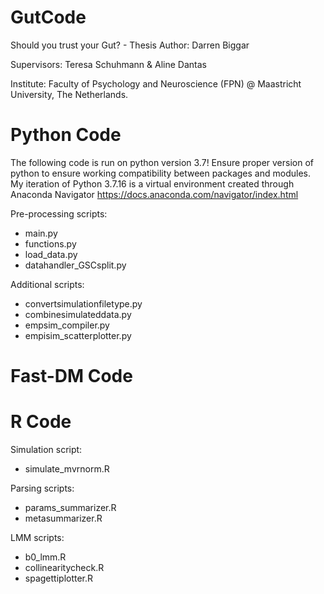 # GutCode
Should you trust your Gut? - Thesis
Author: Darren Biggar

Supervisors: Teresa Schuhmann & Aline Dantas

Institute: Faculty of Psychology and Neuroscience (FPN) @ Maastricht University, The Netherlands.

# Python Code
The following code is run on python version 3.7! Ensure proper version of python to ensure working compatibility between packages and modules. My iteration of Python 3.7.16 is a virtual environment created through Anaconda Navigator https://docs.anaconda.com/navigator/index.html

Pre-processing scripts:
- main.py
- functions.py
- load_data.py
- datahandler_GSCsplit.py

Additional scripts:
- convertsimulationfiletype.py
- combinesimulateddata.py
- empsim_compiler.py
- empisim_scatterplotter.py


# Fast-DM Code

# R Code
Simulation script:
- simulate_mvrnorm.R

Parsing scripts:
- params_summarizer.R
- metasummarizer.R

LMM scripts:
- b0_lmm.R
- collinearitycheck.R
- spagettiplotter.R
